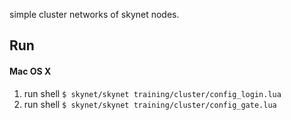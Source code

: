 
simple cluster networks of skynet nodes.

## Run
#### Mac OS X
1. run shell `$ skynet/skynet training/cluster/config_login.lua`
2. run shell `$ skynet/skynet training/cluster/config_gate.lua`
